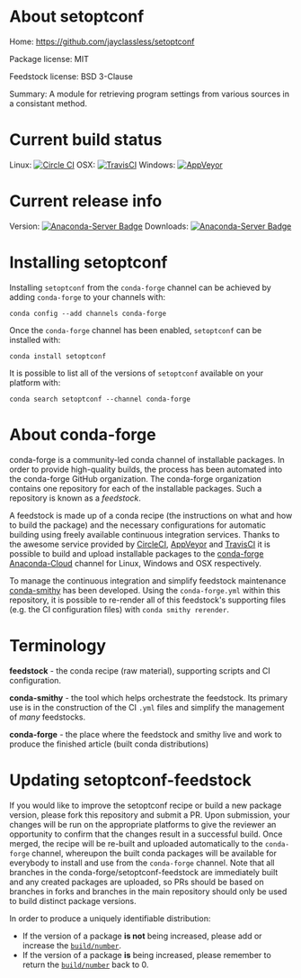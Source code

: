 About setoptconf
================

Home: https://github.com/jayclassless/setoptconf

Package license: MIT

Feedstock license: BSD 3-Clause

Summary: A module for retrieving program settings from various sources in a consistant method.



Current build status
====================

Linux: [![Circle CI](https://circleci.com/gh/conda-forge/setoptconf-feedstock.svg?style=shield)](https://circleci.com/gh/conda-forge/setoptconf-feedstock)
OSX: [![TravisCI](https://travis-ci.org/conda-forge/setoptconf-feedstock.svg?branch=master)](https://travis-ci.org/conda-forge/setoptconf-feedstock)
Windows: [![AppVeyor](https://ci.appveyor.com/api/projects/status/github/conda-forge/setoptconf-feedstock?svg=True)](https://ci.appveyor.com/project/conda-forge/setoptconf-feedstock/branch/master)

Current release info
====================
Version: [![Anaconda-Server Badge](https://anaconda.org/conda-forge/setoptconf/badges/version.svg)](https://anaconda.org/conda-forge/setoptconf)
Downloads: [![Anaconda-Server Badge](https://anaconda.org/conda-forge/setoptconf/badges/downloads.svg)](https://anaconda.org/conda-forge/setoptconf)

Installing setoptconf
=====================

Installing `setoptconf` from the `conda-forge` channel can be achieved by adding `conda-forge` to your channels with:

```
conda config --add channels conda-forge
```

Once the `conda-forge` channel has been enabled, `setoptconf` can be installed with:

```
conda install setoptconf
```

It is possible to list all of the versions of `setoptconf` available on your platform with:

```
conda search setoptconf --channel conda-forge
```


About conda-forge
=================

conda-forge is a community-led conda channel of installable packages.
In order to provide high-quality builds, the process has been automated into the
conda-forge GitHub organization. The conda-forge organization contains one repository
for each of the installable packages. Such a repository is known as a *feedstock*.

A feedstock is made up of a conda recipe (the instructions on what and how to build
the package) and the necessary configurations for automatic building using freely
available continuous integration services. Thanks to the awesome service provided by
[CircleCI](https://circleci.com/), [AppVeyor](http://www.appveyor.com/)
and [TravisCI](https://travis-ci.org/) it is possible to build and upload installable
packages to the [conda-forge](https://anaconda.org/conda-forge)
[Anaconda-Cloud](http://docs.anaconda.org/) channel for Linux, Windows and OSX respectively.

To manage the continuous integration and simplify feedstock maintenance
[conda-smithy](http://github.com/conda-forge/conda-smithy) has been developed.
Using the ``conda-forge.yml`` within this repository, it is possible to re-render all of
this feedstock's supporting files (e.g. the CI configuration files) with ``conda smithy rerender``.


Terminology
===========

**feedstock** - the conda recipe (raw material), supporting scripts and CI configuration.

**conda-smithy** - the tool which helps orchestrate the feedstock.
                   Its primary use is in the construction of the CI ``.yml`` files
                   and simplify the management of *many* feedstocks.

**conda-forge** - the place where the feedstock and smithy live and work to
                  produce the finished article (built conda distributions)


Updating setoptconf-feedstock
=============================

If you would like to improve the setoptconf recipe or build a new
package version, please fork this repository and submit a PR. Upon submission,
your changes will be run on the appropriate platforms to give the reviewer an
opportunity to confirm that the changes result in a successful build. Once
merged, the recipe will be re-built and uploaded automatically to the
`conda-forge` channel, whereupon the built conda packages will be available for
everybody to install and use from the `conda-forge` channel.
Note that all branches in the conda-forge/setoptconf-feedstock are
immediately built and any created packages are uploaded, so PRs should be based
on branches in forks and branches in the main repository should only be used to
build distinct package versions.

In order to produce a uniquely identifiable distribution:
 * If the version of a package **is not** being increased, please add or increase
   the [``build/number``](http://conda.pydata.org/docs/building/meta-yaml.html#build-number-and-string).
 * If the version of a package **is** being increased, please remember to return
   the [``build/number``](http://conda.pydata.org/docs/building/meta-yaml.html#build-number-and-string)
   back to 0.
